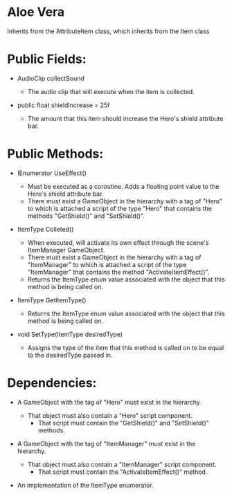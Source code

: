 # Aloe Vera

Inherits from the AttributeItem class, which inherits from the Item class

# Public Fields:

* AudioClip collectSound
    * The audio clip that will execute when the item is collected.

* public float shieldIncrease = 25f
    * The amount that this item should increase the Hero's shield attribute bar.

# Public Methods:

* IEnumerator UseEffect()
    * Must be executed as a coroutine. Adds a floating point value to the Hero's shield attribute bar.
    * There must exist a GameObject in the hierarchy with a tag of "Hero" to which is attached a script of the type "Hero" that contains the methods "GetShield()" and "SetShield()".

* ItemType Colleted()
    * When executed, will activate its own effect through the scene's ItemManager GameObject.
    * There must exist a GameObject in the hierarchy with a tag of "ItemManager" to which is attached a script of the type "ItemManager" that contains the method "ActivateItemEffect()".
    * Returns the ItemType enum value associated with the object that this method is being called on.

* ItemType GetItemType()
    * Returns the ItemType enum value associated with the object that this method is being called on.

* void SetType(ItemType desiredType)
    * Assigns the type of the item that this method is called on to be equal to the desiredType passed in.

# Dependencies:

* A GameObject with the tag of "Hero" must exist in the hierarchy.
    * That object must also contain a "Hero" script component.
        * That script must contain the "GetShield()" and "SetShield()" methods.

* A GameObject with the tag of "ItemManager" must exist in the hierarchy.
    * That object must also contain a "ItemManager" script component.
        * That script must contain the "ActivateItemEffect()" method.

* An implementation of the ItemType enumerator.
